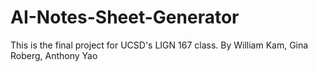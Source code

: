 # AI-Notes-Sheet-Generator
This is the final project for UCSD's LIGN 167 class.  By William Kam, Gina Roberg, Anthony Yao
